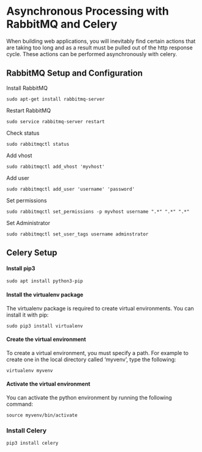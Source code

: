 # Asynchronous Processing with RabbitMQ and Celery

When building web applications, you will inevitably find certain actions that are taking too long and as a result must be pulled out of the http response cycle. These actions can be performed asynchronously with celery.

## RabbitMQ Setup and Configuration

Install RabbitMQ
```
sudo apt-get install rabbitmq-server
```

Restart RabbitMQ
```
sudo service rabbitmq-server restart
```

Check status
```
sudo rabbitmqctl status
```

Add vhost
```
sudo rabbitmqctl add_vhost 'myvhost'
```

Add user
```
sudo rabbitmqctl add_user 'username' 'password'
```

Set permissions
```
sudo rabbitmqctl set_permissions -p myvhost username ".*" ".*" ".*"
```

Set Administrator
```
sudo rabbitmqctl set_user_tags username adminstrator
```

## Celery Setup

#### Install pip3
```
sudo apt install python3-pip
```

#### Install the virtualenv package
The virtualenv package is required to create virtual environments. You can install it with pip:
```
sudo pip3 install virtualenv
```

#### Create the virtual environment
To create a virtual environment, you must specify a path. For example to create one in the local directory called ‘myvenv’, type the following:
```
virtualenv myvenv
```
#### Activate the virtual environment
You can activate the python environment by running the following command:
```
source myvenv/bin/activate
```

### Install Celery
```
pip3 install celery
```